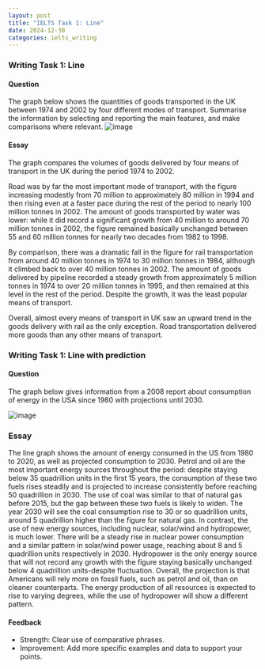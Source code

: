 ```yaml
---
layout: post
title: "IELTS Task 1: Line"
date: 2024-12-30
categories: ielts_writing
---
```


### Writing Task 1: Line

#### Question
The graph below shows the quantities of goods transported in the UK between 1974 and 2002 by four different modes of transport.
Summarise the information by selecting and reporting the main features, and make comparisons where relevant.
![image](https://github.com/user-attachments/assets/08336555-6c93-49d6-a73a-3fe9d8810eed)

#### Essay
The graph compares the volumes of goods delivered by four means of transport in the UK during the period 1974 to 2002.

Road was by far the most important mode of transport, with the figure increasing modestly from 70 million to approximately 80 million in 1994 and then rising even at a faster pace during the rest of the period to nearly 100 million tonnes in 2002. The amount of goods transported by water was lower: while it did record a significant growth from 40 million to around 70 million tonnes in 2002, the figure remained basically unchanged between 55 and 60 million tonnes for nearly two decades from 1982 to 1998.

By comparison, there was a dramatic fall in the figure for rail transportation from around 40 million tonnes in 1974 to 30 million tonnes in 1984, although it climbed back to over 40 million tonnes in 2002. The amount of goods delivered by pipeline recorded a steady growth from approximately 5 million tonnes in 1974 to over 20 million tonnes in 1995, and then remained at this level in the rest of the period. Despite the growth, it was the least popular means of transport.

Overall, almost every means of transport in UK saw an upward trend in the goods delivery with rail as the only exception. Road transportation delivered more goods than any other means of transport.

### Writing Task 1: Line with prediction

#### Question
The graph below gives information from a 2008 report about consumption of energy in the USA since 1980 with projections until 2030.

![image](https://github.com/user-attachments/assets/aad28df1-7b41-404a-bc44-d5f6e87a53ba)

### Essay
The line graph shows the amount of energy consumed in the US from 1980 to 2020, as well as projected consumption to 2030.
Petrol and oil are the most important energy sources throughout the period: despite staying below 35 quadrillion units in the first 15 years, the consumption of these two fuels rises steadily and is projected to increase consistently before reaching 50 quadrillion in 2030. The use of coal was similar to that of natural gas before 2015, but the gap between these two fuels is likely to widen. The year 2030 will see the coal consumption rise to 30 or so quadrillion units, around 5 quadrillion higher than the figure for natural gas.
In contrast, the use of new energy sources, including nuclear, solar/wind and hydropower, is much lower. There will be a steady rise in nuclear power consumption and a similar pattern in solar/wind power usage, reaching about 8 and 5 quadrillion units respectively in 2030. Hydropower is the only energy source that will not record any growth with the figure staying basically unchanged below 4 quadrillion units-despite fluctuation.
Overall, the projection is that Americans will rely more on fossil fuels, such as petrol and oil, than on cleaner counterparts. The energy production of all resources is expected to rise to varying degrees, while the use of hydropower will show a different pattern.



#### Feedback
- Strength: Clear use of comparative phrases.
- Improvement: Add more specific examples and data to support your points.
